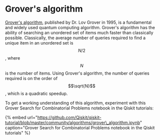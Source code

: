 # Grover's algorithm

[Grover's algorithm](https://en.wikipedia.org/wiki/Grover%27s_algorithm), published by Dr. Lov Grover in 1995, is a fundamental and widely used quantum computing algorithm. Grover's algorithm has the ability of searching an unordered set of items much faster than classically possible. Classically, the average number of queries required to find a unique item in an unordered set is $$N/2$$, where $$N$$ is the number of items. Using Grover's algorithm, the number of queries required is on the order of $$\sqrt{N}$$, which is a quadratic speedup. 

To get a working understanding of this algorithm, experiment with this Grover Search for Combinatorial Problems notebook in the Qiskit tutorials:

{% embed url="https://github.com/Qiskit/qiskit-tutorial/blob/master/community/algorithms/grover\_algorithm.ipynb" caption="Grover Search for Combinatorial Problems notebook in the Qiskit tutorials" %}



